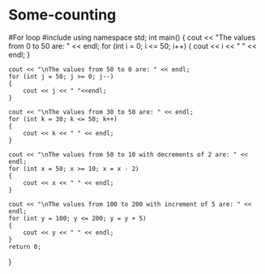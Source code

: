 # Some-counting
#For loop
#include<iostream>
using namespace std;
int main()
{
	cout << "The values from 0 to 50 are: " << endl;
	for (int i = 0; i <= 50; i++)
	{
		cout << i << " " << endl;
	}

	cout << "\nThe values from 50 to 0 are: " << endl;
	for (int j = 50; j >= 0; j--)
	{
		cout << j << " "<<endl;
	}

	cout << "\nThe values from 30 to 50 are: " << endl;
	for (int k = 30; k <= 50; k++)
	{
		cout << k << " " << endl;
	}

	cout << "\nThe values from 50 to 10 with decrements of 2 are: " << endl;
	for (int x = 50; x >= 10; x = x - 2)
	{
		cout << x << " " << endl;
	}

	cout << "\nThe values from 100 to 200 with increment of 5 are: " << endl;
	for (int y = 100; y <= 200; y = y + 5)
	{
		cout << y << " " << endl;
	}
	return 0;
}
